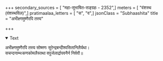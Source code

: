 +++
secondary_sources = [ "महा-सुभाषित-सङ्ग्रहः - 2352",]
meters = [ "वंशस्थ (वंशस्थविल)",]
pratimaalaa_letters = [ "स", "व",]
jsonClass = "Subhaashita"
title = "अभीक्ष्णमुष्णैरपि तस्य"

+++

<details open><summary>Text</summary>

अभीक्ष्णमुष्णैरपि तस्य सोष्मणः सुरेन्द्रबन्दीश्वसितानिलैर्यथा।  
सचन्दनाम्भःकणकोमलैस्तथा वपुर्जलार्द्रापवनैर्न निर्ववौ॥
</details>
